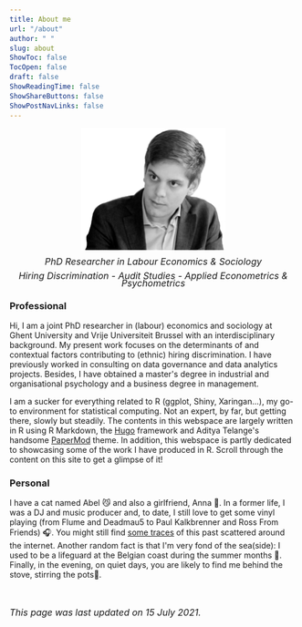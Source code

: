 ```yaml
---
title: About me
url: "/about"
author: " "
slug: about
ShowToc: false
TocOpen: false
draft: false
ShowReadingTime: false
ShowShareButtons: false
ShowPostNavLinks: false
---
```




<img src="https://raw.githubusercontent.com/lglip/louislippens/main/images/llprofilewide.png" width="50%" style="display: block; margin: auto;" />

<p style="line-height:.8; font-style:italic; text-align:center"><font size="3">PhD Researcher in Labour Economics & Sociology <br></br> Hiring Discrimination - Audit Studies - Applied Econometrics & Psychometrics </font></p>


### Professional
Hi, I am a joint PhD researcher in (labour) economics and sociology at Ghent University and Vrije Universiteit Brussel with an interdisciplinary background. My present work focuses on the determinants of and contextual factors contributing to (ethnic) hiring discrimination. I have previously worked in consulting on data governance and data analytics projects. Besides, I have obtained a master's degree in industrial and organisational psychology and a business degree in management.

I am a sucker for everything related to R (ggplot, Shiny, Xaringan...), my go-to environment for statistical computing. Not an expert, by far, but getting there, slowly but steadily. The contents in this webspace are largely written in R using R Markdown, the <a href="https://gohugo.io/" target="_blank">Hugo</a> framework and Aditya Telange's handsome <a href="https://github.com/adityatelange/hugo-PaperMod" target="_blank">PaperMod</a> theme. In addition, this webspace is partly dedicated to showcasing some of the work I have produced in R. Scroll through the content on this site to get a glimpse of it!


### Personal
I have a cat named Abel 😼 and also a girlfriend, Anna 👧. In a former life, I was a DJ and music producer and, to date, I still love to get some vinyl playing (from Flume and Deadmau5 to Paul Kalkbrenner and Ross From Friends) 🎧. You might still find <a href="https://soundcloud.com/subwaves" target="_blank">some traces</a> of this past scattered around the internet. Another random fact is that I'm very fond of the sea(side): I used to be a lifeguard at the Belgian coast during the summer months 🌊. Finally, in the evening, on quiet days, you are likely to find me behind the stove, stirring the pots🥘.

<br></br>
<font size="3"> _This page was last updated on 15 July 2021._ <font>
